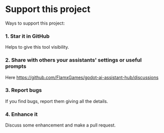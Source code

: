 # Support this project
Ways to support this project:
### 1. Star it in GitHub
  Helps to give this tool visibility.
### 2. Share with others your assistants' settings or useful prompts
  Here https://github.com/FlamxGames/godot-ai-assistant-hub/discussions
### 3. Report bugs
  If you find bugs, report them giving all the details.
### 4. Enhance it
  Discuss some enhancement and make a pull request.
